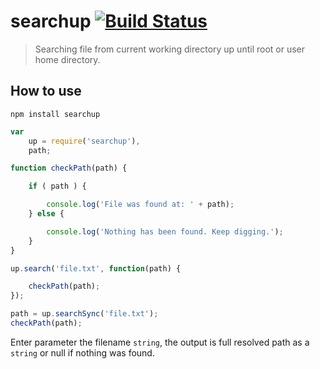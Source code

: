 # searchup [![Build Status](https://travis-ci.org/dmi3y/searchup.svg?branch=master)](https://travis-ci.org/dmi3y/searchup)

>Searching file from current working directory up until root or user home directory.

## How to use

`npm install searchup`

```javascript
var
    up = require('searchup'),
    path;

function checkPath(path) {

    if ( path ) {

        console.log('File was found at: ' + path);
    } else {

        console.log('Nothing has been found. Keep digging.');
    }
}

up.search('file.txt', function(path) {

    checkPath(path);
});

path = up.searchSync('file.txt');
checkPath(path);

```
Enter parameter the filename `string`, the output is full resolved path as a `string` or null if nothing was found.
